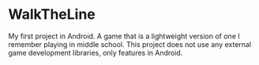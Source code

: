 # WalkTheLine
My first project in Android. A game that is a lightweight version of one I remember playing in middle school. This project does not use any external game development libraries, only features in Android.
